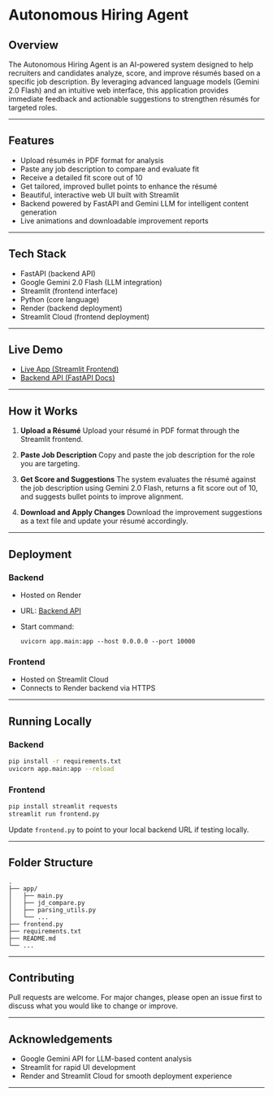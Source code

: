 # Autonomous Hiring Agent

## Overview

The Autonomous Hiring Agent is an AI-powered system designed to help recruiters and candidates analyze, score, and improve résumés based on a specific job description. By leveraging advanced language models (Gemini 2.0 Flash) and an intuitive web interface, this application provides immediate feedback and actionable suggestions to strengthen résumés for targeted roles.

---

## Features

* Upload résumés in PDF format for analysis
* Paste any job description to compare and evaluate fit
* Receive a detailed fit score out of 10
* Get tailored, improved bullet points to enhance the résumé
* Beautiful, interactive web UI built with Streamlit
* Backend powered by FastAPI and Gemini LLM for intelligent content generation
* Live animations and downloadable improvement reports

---

## Tech Stack

* FastAPI (backend API)
* Google Gemini 2.0 Flash (LLM integration)
* Streamlit (frontend interface)
* Python (core language)
* Render (backend deployment)
* Streamlit Cloud (frontend deployment)

---

## Live Demo

* [Live App (Streamlit Frontend)](https://ai-resume-validation-54kmmowripkhxetndr2fib.streamlit.app/)
* [Backend API (FastAPI Docs)](https://ai-resume-validation-1.onrender.com/docs)

---

## How it Works

1. **Upload a Résumé**
   Upload your résumé in PDF format through the Streamlit frontend.

2. **Paste Job Description**
   Copy and paste the job description for the role you are targeting.

3. **Get Score and Suggestions**
   The system evaluates the résumé against the job description using Gemini 2.0 Flash, returns a fit score out of 10, and suggests bullet points to improve alignment.

4. **Download and Apply Changes**
   Download the improvement suggestions as a text file and update your résumé accordingly.

---

## Deployment

### Backend

* Hosted on Render
* URL: [Backend API](https://ai-resume-validation-1.onrender.com/docs)
* Start command:

  ```
  uvicorn app.main:app --host 0.0.0.0 --port 10000
  ```

### Frontend

* Hosted on Streamlit Cloud
* Connects to Render backend via HTTPS

---

## Running Locally

### Backend

```bash
pip install -r requirements.txt
uvicorn app.main:app --reload
```

### Frontend

```bash
pip install streamlit requests
streamlit run frontend.py
```

Update `frontend.py` to point to your local backend URL if testing locally.

---

## Folder Structure

```
.
├── app/
│   ├── main.py
│   ├── jd_compare.py
│   ├── parsing_utils.py
│   └── ...
├── frontend.py
├── requirements.txt
├── README.md
└── ...
```

---

## Contributing

Pull requests are welcome. For major changes, please open an issue first to discuss what you would like to change or improve.


---

## Acknowledgements

* Google Gemini API for LLM-based content analysis
* Streamlit for rapid UI development
* Render and Streamlit Cloud for smooth deployment experience

---
